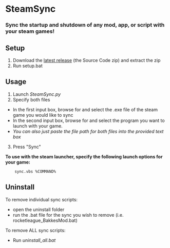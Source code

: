 # SteamSync
### Sync the startup and shutdown of any mod, app, or script with your steam games!
## Setup
1. Download the [latest release](https://github.com/armand0e/SteamSync/releases/latest) (the Source Code zip) and extract the zip
2. Run setup.bat

## Usage

1. Launch *SteamSync.py*
2. Specify both files

* In the first input box, browse for and select the .exe file of the steam game you would like to sync
* In the second input box, browse for and select the program you want to launch with your game.
* *You can also just paste the file path for both files into the provided text box*

3. Press "Sync"        

**To use with the steam launcher, specify the following launch options for your game:**

        sync.vbs %COMMAND%

## Uninstall
To remove individual sync scripts:
* open the uninstall folder 
* run the .bat file for the sync you wish to remove (i.e. rocketleague_BakkesMod.bat)

To remove ALL sync scripts:
* Run *uninstall_all.bat*
